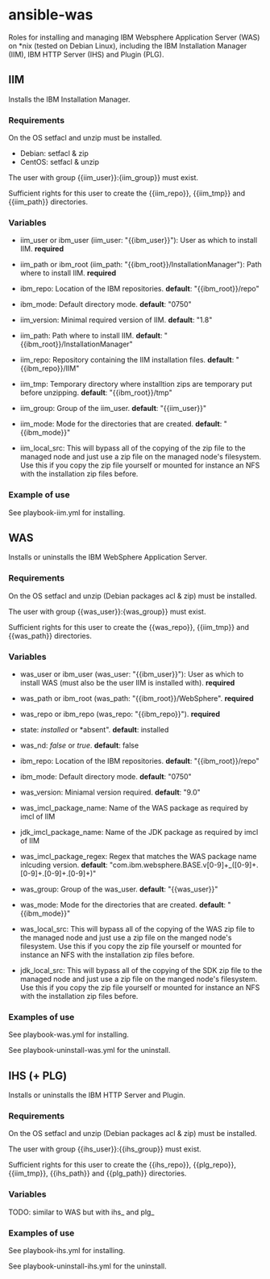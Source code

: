 # ansible-was

Roles for installing and managing IBM Websphere Application Server (WAS) on
*nix (tested on Debian Linux), including the IBM Installation Manager (IIM),
IBM HTTP Server (IHS) and Plugin (PLG).

## IIM

Installs the IBM Installation Manager.

### Requirements

On the OS setfacl and unzip must be installed.
- Debian: setfacl & zip
- CentOS: setfacl & unzip

The user with group {{iim_user}}:{iim_group}} must exist.

Sufficient rights for this user to create the {{iim_repo}}, {{iim_tmp}} and {{iim_path}} directories.

### Variables

- iim_user or ibm_user (iim_user: "{{ibm_user}}"): User as which to install IIM. **required**
- iim_path or ibm_root (iim_path: "{{ibm_root}}/InstallationManager"): Path where to install IIM. **required**

- ibm_repo: Location of the IBM repositories. **default**: "{{ibm_root}}/repo"
- ibm_mode: Default directory mode. **default**: "0750"
- iim_version: Minimal required version of IIM. **default**: "1.8"
- iim_path: Path where to install IIM. **default**: "{{ibm_root}}/InstallationManager"
- iim_repo: Repository containing the IIM installation files. **default**: "{{ibm_repo}}/IIM"
- iim_tmp: Temporary directory where installtion zips are temporary put before unzipping. **default**: "{{ibm_root}}/tmp"
- iim_group: Group of the iim_user. **default**: "{{iim_user}}"
- iim_mode: Mode for the directories that are created. **default**: "{{ibm_mode}}"

- iim_local_src: This will bypass all of the copying of the zip file to the
  managed node and just use a zip file on the managed node's filesystem. Use
  this if you copy the zip file yourself or mounted for instance an NFS with
  the installation zip files before.

### Example of use

See playbook-iim.yml for installing.

## WAS

Installs or uninstalls the IBM WebSphere Application Server.

### Requirements

On the OS setfacl and unzip (Debian packages acl & zip) must be installed.

The user with group {{was_user}}:{was_group}} must exist.

Sufficient rights for this user to create the {{was_repo}}, {{iim_tmp}}
and {{was_path}} directories.

### Variables

- was_user or ibm_user (was_user: "{{ibm_user}}"): User as which to install WAS
  (must also be the user IIM is installed with). **required**
- was_path  or ibm_root (was_path: "{{ibm_root}}/WebSphere". **required**
- was_repo or ibm_repo (was_repo: "{{ibm_repo}}"). **required**

- state: *installed* or *absent". **default**: installed
- was_nd: *false* or *true*. **default**: false
- ibm_repo: Location of the IBM repositories. **default**: "{{ibm_root}}/repo"
- ibm_mode: Default directory mode. **default**: "0750"
- was_version: Miniamal version required. **default**: "9.0"
- was_imcl_package_name: Name of the WAS package as required by imcl of IIM
- jdk_imcl_package_name: Name of the JDK package as required by imcl of IIM
- was_imcl_package_regex: Regex that matches the WAS package name inlcuding
  version. **default**:
  "com.ibm.websphere.BASE.v[0-9]+_([0-9]+.[0-9]+.[0-9]+.[0-9]+)"
- was_group: Group of the was_user. **default**: "{{was_user}}"
- was_mode: Mode for the directories that are created. **default**:
  "{{ibm_mode}}"

- was_local_src: This will bypass all of the copying of the WAS zip file to the
  managed node and just use a zip file on the manged node's filesystem. Use
  this if you copy the zip file yourself or mounted for instance an NFS with
  the installation zip files before.
- jdk_local_src: This will bypass all of the copying of the SDK zip file to the
  managed node and just use a zip file on the manged node's filesystem. Use
  this if you copy the zip file yourself or mounted for instance an NFS with
  the installation zip files before.

### Examples of use

See playbook-was.yml for installing.

See playbook-uninstall-was.yml for the uninstall.

## IHS (+ PLG)

Installs or uninstalls the IBM HTTP Server and Plugin.

### Requirements

On the OS setfacl and unzip (Debian packages acl & zip) must be installed.

The user with group {{ihs_user}}:{{ihs_group}} must exist.

Sufficient rights for this user to create the {{ihs_repo}}, {{plg_repo}},
{{iim_tmp}}, {{ihs_path}} and {{plg_path}} directories.

### Variables

TODO: similar to WAS but with ihs_ and plg_

### Examples of use

See playbook-ihs.yml for installing.

See playbook-uninstall-ihs.yml for the uninstall.
